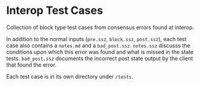 # Interop Test Cases

Collection of block type test cases from consensus errors found at interop.

In addition to the normal inputs (`pre.ssz`, `block.ssz`, `post.ssz`), each test case also contains a `notes.md` and a `bad_post.ssz`. 
`notes.ssz` discusss the conditions upon which this error was found and what is missed in the state tests.
`bad_post.ssz` documents the incorrect post state output by the client that found the error.

Each test case is in its own directory under `/tests`.
